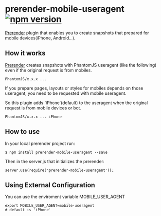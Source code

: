 # prerender-mobile-useragent [![npm version](https://badge.fury.io/js/prerender-mobile-useragent.svg)](https://badge.fury.io/js/prerender-mobile-useragent)
[Prerender](https://github.com/prerender/prerender) plugin that enables you to create snapshots that prepared for mobile devices(iPhone, Android...).

## How it works

[Prerender](https://github.com/prerender/prerender) creates snapshots with PhantomJS useragent (like the following) even if the original request is from mobiles.

```
PhantomJS/x.x.x ...
```

If you prepare pages, layouts or styles for mobiles depends on those useragent, you need to be requested with mobile useragent.

So this plugin adds 'iPhone'(default) to the useragent when the original request is from mobile devices or bot.

```
PhantomJS/x.x.x ... iPhone
```

## How to use

In your local prerender project run:

```
$ npm install prerender-mobile-useragent --save
```

Then in the server.js that initializes the prerender:

```
server.use(require('prerender-mobile-useragent'));
```

## Using External Configuration

You can use the enviroment variable MOBILE_USER_AGENT

```
export MOBILE_USER_AGENT=mobile-useragent
# default is 'iPhone'
```